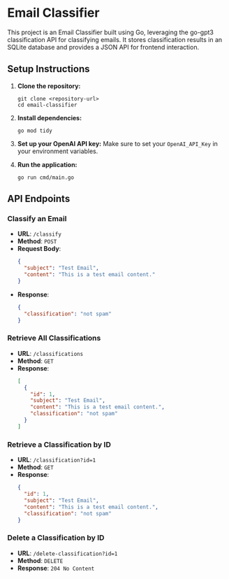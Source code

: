 # Email Classifier

This project is an Email Classifier built using Go, leveraging the go-gpt3 classification API for classifying emails. It stores classification results in an SQLite database and provides a JSON API for frontend interaction.

## Setup Instructions

1. **Clone the repository:**

   ```
   git clone <repository-url>
   cd email-classifier
   ```

2. **Install dependencies:**

   ```
   go mod tidy
   ```

3. **Set up your OpenAI API key:**
   Make sure to set your `OpenAI_API_Key` in your environment variables.

4. **Run the application:**
   ```
   go run cmd/main.go
   ```

## API Endpoints

### Classify an Email

- **URL**: `/classify`
- **Method**: `POST`
- **Request Body**:
  ```json
  {
    "subject": "Test Email",
    "content": "This is a test email content."
  }
  ```
- **Response**:
  ```json
  {
    "classification": "not spam"
  }
  ```

### Retrieve All Classifications

- **URL**: `/classifications`
- **Method**: `GET`
- **Response**:
  ```json
  [
    {
      "id": 1,
      "subject": "Test Email",
      "content": "This is a test email content.",
      "classification": "not spam"
    }
  ]
  ```

### Retrieve a Classification by ID

- **URL**: `/classification?id=1`
- **Method**: `GET`
- **Response**:
  ```json
  {
    "id": 1,
    "subject": "Test Email",
    "content": "This is a test email content.",
    "classification": "not spam"
  }
  ```

### Delete a Classification by ID

- **URL**: `/delete-classification?id=1`
- **Method**: `DELETE`
- **Response**: `204 No Content`
